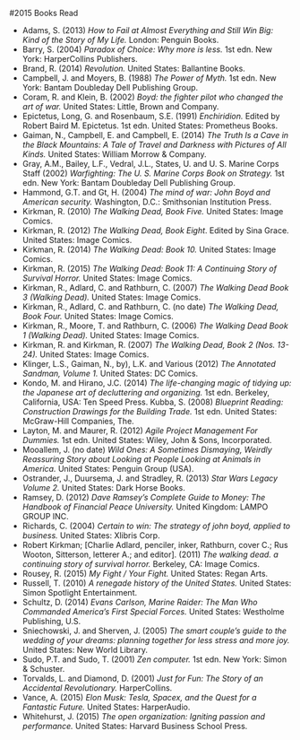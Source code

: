 #2015 Books Read


- Adams, S. (2013) *How to Fail at Almost Everything and Still Win Big: Kind of the Story of My Life.* London: Penguin Books.
- Barry, S. (2004) *Paradox of Choice: Why more is less.* 1st edn. New York: HarperCollins Publishers.
- Brand, R. (2014) *Revolution.* United States: Ballantine Books.
- Campbell, J. and Moyers, B. (1988) *The Power of Myth.* 1st edn. New York: Bantam Doubleday Dell Publishing Group.
- Coram, R. and Klein, B. (2002) *Boyd: the fighter pilot who changed the art of war.* United States: Little, Brown and Company.
- Epictetus, Long, G. and Rosenbaum, S.E. (1991) *Enchiridion.* Edited by Robert Baird M. Epictetus. 1st edn. United States: Prometheus Books.
- Gaiman, N., Campbell, E. and Campbell, E. (2014) *The Truth Is a Cave in the Black Mountains: A Tale of Travel and Darkness with Pictures of All Kinds.* United States: William Morrow & Company.
- Gray, A.M., Bailey, L.F., Vedral, J.L., States, U. and U. S. Marine Corps Staff (2002) *Warfighting: The U. S. Marine Corps Book on Strategy.* 1st edn. New York: Bantam Doubleday Dell Publishing Group.
- Hammond, G.T. and Gt, H. (2004) *The mind of war: John Boyd and American security.* Washington, D.C.: Smithsonian Institution Press.
- Kirkman, R. (2010) *The Walking Dead, Book Five.* United States: Image Comics.
- Kirkman, R. (2012) *The Walking Dead, Book Eight*. Edited by Sina Grace. United States: Image Comics.
- Kirkman, R. (2014) *The Walking Dead: Book 10.* United States: Image Comics.
- Kirkman, R. (2015) *The Walking Dead: Book 11: A Continuing Story of Survival Horror.* United States: Image Comics.
- Kirkman, R., Adlard, C. and Rathburn, C. (2007) *The Walking Dead Book 3 (Walking Dead).* United States: Image Comics.
- Kirkman, R., Adlard, C. and Rathburn, C. (no date) *The Walking Dead, Book Four.* United States: Image Comics.
- Kirkman, R., Moore, T. and Rathburn, C. (2006) *The Walking Dead Book 1 (Walking Dead).* United States: Image Comics.
- Kirkman, R. and Kirkman, R. (2007) *The Walking Dead, Book 2 (Nos. 13-24).* United States: Image Comics.
- Klinger, L.S., Gaiman, N., by), L.K. and Various (2012) *The Annotated Sandman, Volume 1.* United States: DC Comics.
- Kondo, M. and Hirano, J.C. (2014) *The life-changing magic of tidying up: the Japanese art of decluttering and organizing.* 1st edn. Berkeley, California, USA: Ten Speed Press.
Kubba, S. (2008) *Blueprint Reading: Construction Drawings for the Building Trade.* 1st edn. United States: McGraw-Hill Companies, The.
- Layton, M. and Maurer, R. (2012) *Agile Project Management For Dummies.* 1st edn. United States: Wiley, John & Sons, Incorporated.
- Mooallem, J. (no date) *Wild Ones: A Sometimes Dismaying, Weirdly Reassuring Story about Looking at People Looking at Animals in America.* United States: Penguin Group (USA).
- Ostrander, J., Duursema, J. and Stradley, R. (2013) *Star Wars Legacy Volume 2.* United States: Dark Horse Books.
- Ramsey, D. (2012) *Dave Ramsey’s Complete Guide to Money: The Handbook of Financial Peace University.* United Kingdom: LAMPO GROUP INC.
- Richards, C. (2004) *Certain to win: The strategy of john boyd, applied to business.* United States: Xlibris Corp.
- Robert Kirkman; [Charlie Adlard, penciler, inker, Rathburn, cover C.; Rus Wooton, Sitterson, letterer A.; and editor]. (2011) *The walking dead. a continuing story of survival horror.* Berkeley, CA: Image Comics.
- Rousey, R. (2015) *My Fight / Your Fight.* United States: Regan Arts.
- Russell, T. (2010) *A renegade history of the United States.* United States: Simon Spotlight Entertainment.
- Schultz, D. (2014) *Evans Carlson, Marine Raider: The Man Who Commanded America’s First Special Forces.* United States: Westholme Publishing, U.S.
- Sniechowski, J. and Sherven, J. (2005) *The smart couple’s guide to the wedding of your dreams: planning together for less stress and more joy.* United States: New World Library.
- Sudo, P.T. and Sudo, T. (2001) *Zen computer.* 1st edn. New York: Simon & Schuster.
- Torvalds, L. and Diamond, D. (2001) *Just for Fun: The Story of an Accidental Revolutionary.* HarperCollins.
- Vance, A. (2015) *Elon Musk: Tesla, Spacex, and the Quest for a Fantastic Future.* United States: HarperAudio.
- Whitehurst, J. (2015) *The open organization: Igniting passion and performance.* United States: Harvard Business School Press.
